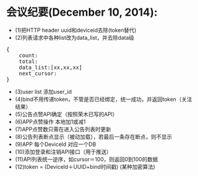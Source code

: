 # 会议纪要(December 10, 2014):

* (1)把HTTP header uuid和deviceid去除(token替代)
* (2)列表请求中各种list改为data_list，并去除data级
<pre>
{
	count:
	total:
	data_list:[xx,xx,xx]
	next_cursor:
}
</pre>
* (3)user list 添加user_id
* (4)bind不用传递token，不管是否已经绑定，统一成功，并返回token（关注结果）
* (5)公告点赞API确定（按照荣木已写的API）
* (6)APP点赞操作 本地加1或减1
* (7)APP点赞数只需在进入公告列表时更新
* (8)公告列表断点显示（被动加载），若最后一条存在断点，则不显示
* (9)APP 每个DeviceId 对应一个DB
* (10)添加登录和注销API接口（用于推送）
* (11)API列表统一逆序，如cursor＝100，则返回0到100的数据
* (12)token = (DeviceId＋UUID+bind时间戳)	(某种加密算法)

